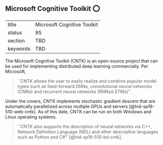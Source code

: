 ## Microsoft Cognitive Toolkit :o:


|          |                             |
| -------- | --------------------------- |
| title    | Microsoft Cognitive Toolkit |
| status   | 95                          |
| section  | TBD                         |
| keywords | TBD                         |



The Microsoft Cognitive Toolkit (CNTK) is an open-source project that
can be used for implementing distributed deep learning commercially. Per
Microsoft,

>

> ``CNTK allows the user to easily realize and combine popular
> model types such as feed-forward DNNs, convolutional neural networks
> (CNNs) and recurrent neural networks (RNNs/LSTMs)''.



Under the covers, CNTK implements stochastic gradient descent that are
automatically parallelized across multiple GPUs and
servers [@hid-sp18-510-web-cntk].  As of this date, CNTK can be run on
both Windows and Linux operating systems.

> ``CNTK also supports the description of neural networks via C++,
> Network Definition Language (NDL) and other descriptive languages such
> as Python and C\#'' [@hid-sp18-510-kd-cntk].
